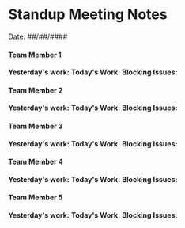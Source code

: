 # Standup Meeting Notes
Date: ##/##/####

#### Team Member 1
**Yesterday's work:**
**Today's Work:**
**Blocking Issues:**

#### Team Member 2
**Yesterday's work:**
**Today's Work:**
**Blocking Issues:**

#### Team Member 3
**Yesterday's work:**
**Today's Work:**
**Blocking Issues:**

#### Team Member 4
**Yesterday's work:**
**Today's Work:**
**Blocking Issues:**

#### Team Member 5
**Yesterday's work:**
**Today's Work:**
**Blocking Issues:**

